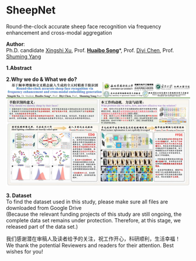 # SheepNet
Round-the-clock accurate sheep face recognition via frequency enhancement and cross-modal aggregation  
  
**Author**:   
Ph.D. candidate [Xingshi Xu](https://orcid.org/0000-0002-6687-6975), Prof. [**Huaibo Song**](https://cmee.nwsuaf.edu.cn/szdw/gjzcry/318457.htm)*, Prof. [Diyi Chen](https://www.nwafu.edu.cn/jsdw/zjrc/yxjjhdz/72652.htm), Prof. [Shuming Yang](https://jxgc.nxu.edu.cn/info/1043/6391.htm)  
    
**1.Abstract**  
  
  
**2.Why we do & What we do?**  
![中文海报](https://github.com/XingshiXu/SheepNet/blob/main/Poster_Chinese.jpg)
  
**3. Dataset**   
To find the dataset used in this study, please make sure all files are downloaded from Google Drive  
(Because the relevant funding projects of this study are still ongoing, the complete data set remains under protection. Therefore, at this stage, we released part of the data set.)  
  
  
我们感谢潜在审稿人及读者给予的关注，祝工作开心，科研顺利，生活幸福！  
We thank the potential Reviewers and readers for their attention. Best wishes for you!  
